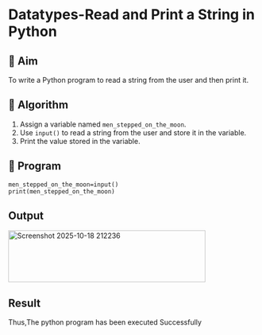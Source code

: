 # Datatypes-Read and Print a String in Python

## 🎯 Aim
To write a Python program to read a string from the user and then print it.

## 🧠 Algorithm
1. Assign a variable named `men_stepped_on_the_moon`.
2. Use `input()` to read a string from the user and store it in the variable.
3. Print the value stored in the variable.

## 🧾 Program
```
men_stepped_on_the_moon=input()
print(men_stepped_on_the_moon)
```

## Output


<img width="397" height="104" alt="Screenshot 2025-10-18 212236" src="https://github.com/user-attachments/assets/9ee87643-6b5c-45ae-a86a-f1a502a2bd78" />



## Result
Thus,The python program has been executed Successfully
